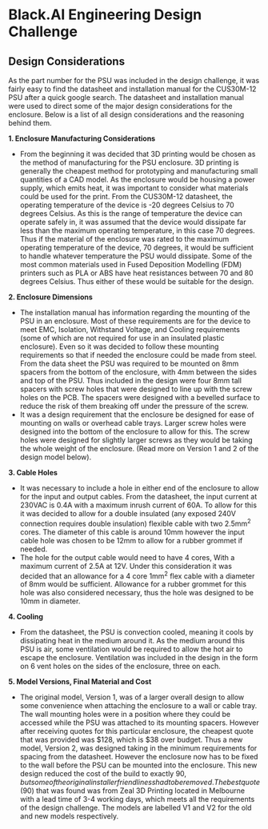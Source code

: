 # Black.AI Engineering Design Challenge
## Design Considerations
As the part number for the PSU was included in the design challenge, it was fairly easy to find the datasheet and 
installation manual for the CUS30M-12 PSU after a quick google search. The datasheet and installation manual were used to direct some of 
the major design considerations for the enclosure. Below is a list of all design considerations and the reasoning behind them.

**1. Enclosure Manufacturing Considerations**
  * From the beginning it was decided that 3D printing would be chosen as the method of manufacturing for the PSU enclosure. 3D printing is generally the cheapest method for prototyping and manufacturing small quantities of a CAD model. As the enclosure would be housing a power supply, which emits heat, it was important to consider what materials could be used for the print. From the CUS30M-12 datasheet, the operating temperature of the device is -20 degrees Celsius to 70 degrees Celsius. As this is the range of temperature the device can operate safely in, it was assumed that the device would dissipate far less than the maximum operating temperature, in this case 70 degrees. Thus if the material of the enclosure was rated to the maximum operating temperature of the device, 70 degrees, it would be sufficient to handle whatever temperature the PSU would dissipate. Some of the most common materials used in Fused Deposition Modelling (FDM) printers such as PLA or ABS have heat resistances between 70 and 80 degrees Celsius. Thus either of these would be suitable for the design.
  
**2. Enclosure Dimensions**
  * The installation manual has information regarding the mounting of the PSU in an enclosure. Most of these requirements are for the device to meet EMC, Isolation, Withstand Voltage, and Cooling requirements (some of which are not required for use in an insulated plastic enclosure). Even so it was decided to follow these mounting requirements so that if needed the enclosure could be made from steel. From the data sheet the PSU was required to be mounted on 8mm spacers from the bottom of the enclosure, with 4mm between the sides and top of the PSU. Thus included in the design were four 8mm tall spacers with screw holes that were designed to line up with the screw holes on the PCB. The spacers were designed with a bevelled surface to reduce the risk of them breaking off under the pressure of the screw. 
  * It was a design requirement that the enclosure be designed for ease of mounting on walls or overhead cable trays. Larger screw holes were designed into the bottom of the enclosure to allow for this. The screw holes were designed for slightly larger screws as they would be taking the whole weight of the enclosure. (Read more on Version 1 and 2 of the design model below). 
  
**3. Cable Holes**
  * It was necessary to include a hole in either end of the enclosure to allow for the input and output cables. From the datasheet, the input current at 230VAC is 0.4A with a maximum inrush current of 60A. To allow for this it was decided to allow for a double insulated (any exposed 240V connection requires double insulation) flexible cable with two 2.5mm<sup>2</sup> cores. The diameter of this cable is around 10mm however the input cable hole was chosen to be 12mm to allow for a rubber grommet if needed. 
  * The hole for the output cable would need to have 4 cores, With a maximum current of 2.5A at 12V. Under this consideration it was decided that an allowance for a 4 core 1mm<sup>2</sup> flex cable with a diameter of 8mm would be sufficient. Allowance for a rubber grommet for this hole was also considered necessary, thus the hole was designed to be 10mm in diameter.
  
**4. Cooling**
  * From the datasheet, the PSU is convection cooled, meaning it cools by dissipating heat in the medium around it. As the medium around this PSU is air, some ventilation would be required to allow the hot air to escape the enclosure. Ventilation was included in the design in the form on 6 vent holes on the sides of the enclosure, three on each.

**5. Model Versions, Final Material and Cost**
  * The original model, Version 1, was of a larger overall design to allow some convenience when attaching the enclosure to a wall or cable tray. The wall mounting holes were in a position where they could be accessed while the PSU was attached to its mounting spacers. However after receiving quotes for this particular enclosure, the cheapest quote that was provided was $128, which is $38 over budget. Thus a new model, Version 2, was designed taking in the minimum requirements for spacing from the datasheet. However the enclosure now has to be fixed to the wall before the PSU can be mounted into the enclosure. This new design reduced the cost of the build to exactly $90, but some of the original installer friendliness had to be removed. The best quote ($90) that was found was from Zeal 3D Printing located in Melbourne with a lead time of 3-4 working days, which meets all the requirements of the design challenge. The models are labelled V1 and V2 for the old and new models respectively. 
  
